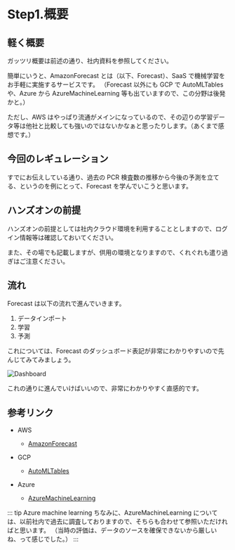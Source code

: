 # Step1.概要

## 軽く概要

ガッツリ概要は前述の通り、社内資料を参照してください。

簡単にいうと、AmazonForecast とは（以下、Forecast）、SaaS で機械学習をお手軽に実施するサービスです。
（Forecast 以外にも GCP で AutoMLTables や、Azure から AzureMachineLearning 等も出ていますので、この分野は後発かと。）

ただし、AWS はやっぱり流通がメインになっているので、その辺りの学習データ等は他社と比較しても強いのではないかなぁと思ったりします。（あくまで感想です。）

## 今回のレギュレーション

すでにお伝えしている通り、過去の PCR 検査数の推移から今後の予測を立てる、というのを例にとって、Forecast を学んでいこうと思います。

## ハンズオンの前提

ハンズオンの前提としては社内クラウド環境を利用することとしますので、ログイン情報等は確認しておいてください。

また、その場でも記載しますが、供用の環境となりますので、くれぐれも遣り過ぎはご注意ください。

## 流れ

Forecast は以下の流れで進んでいきます。

1. データインポート
1. 学習
1. 予測

これについては、Forecast のダッシュボード表記が非常にわかりやすいので先んじてみてみましょう。

![Dashboard](/images/step1/Dashboard.png)

これの通りに進んでいけばいいので、非常にわかりやすく直感的です。

## 参考リンク

- AWS

  - [AmazonForecast](https://aws.amazon.com/jp/forecast/)

- GCP

  - [AutoMLTables](https://cloud.google.com/automl-tables/?hl=ja)

- Azure

  - [AzureMachineLearning](https://azure.microsoft.com/ja-jp/services/machine-learning/)

::: tip Azure machine learning
ちなみに、AzureMachineLearning については、以前社内で過去に調査しておりますので、そちらも合わせて参照いただければと思います。
（当時の評価は、データのソースを確保できないから厳しいね、って感じでした。）
:::
